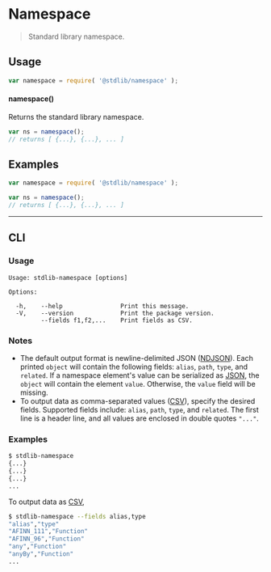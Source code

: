 # Namespace

> Standard library namespace.


<section class="usage">

## Usage

``` javascript
var namespace = require( '@stdlib/namespace' );
```

#### namespace()

Returns the standard library namespace.

``` javascript
var ns = namespace();
// returns [ {...}, {...}, ... ]
```

</section>

<!-- /.usage -->


<section class="examples">

## Examples

<!-- TODO: better example. Possibly adding to global namespace as was done in previous example. Can see REPL context generation for inspiration. -->

``` javascript
var namespace = require( '@stdlib/namespace' );

var ns = namespace();
// returns [ {...}, {...}, ... ]
```

</section>

<!-- /.examples -->

<!-- Section for describing a command-line interface. -->

---

<section class="cli">

## CLI

<!-- CLI usage documentation. -->

<section class="usage">

### Usage

``` text
Usage: stdlib-namespace [options]

Options:

  -h,    --help                Print this message.
  -V,    --version             Print the package version.
         --fields f1,f2,...    Print fields as CSV.
```

</section>

<!-- /.usage -->

<!-- CLI usage notes. Make sure to keep an empty line after the `section` element and another before the `/section` close. -->

<section class="notes">

### Notes

* The default output format is newline-delimited JSON ([NDJSON][ndjson]). Each printed `object` will contain the following fields: `alias`, `path`, `type`, and `related`. If a namespace element's value can be serialized as [JSON][json], the `object` will contain the element `value`. Otherwise, the `value` field will be missing.
* To output data as comma-separated values ([CSV][csv]), specify the desired fields. Supported fields include: `alias`, `path`, `type`, and `related`. The first line is a header line, and all values are enclosed in double quotes `"..."`.

</section>

<!-- /.notes -->

<!-- CLI usage examples. -->

<section class="examples">

### Examples

``` bash
$ stdlib-namespace
{...}
{...}
{...}
...
```

To output data as [CSV][csv],

``` bash
$ stdlib-namespace --fields alias,type
"alias","type"
"AFINN_111","Function"
"AFINN_96","Function"
"any","Function"
"anyBy","Function"
...
```

</section>

<!-- /.examples -->

</section>

<!-- /.cli -->


<section class="links">

[csv]: https://tools.ietf.org/html/rfc4180
[json]: http://www.json.org/
[ndjson]: http://specs.frictionlessdata.io/ndjson/

</section>

<!-- /.links -->
